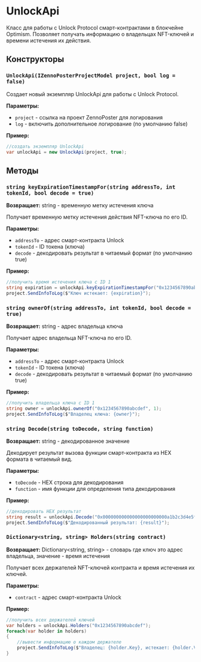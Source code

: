 # UnlockApi

Класс для работы с Unlock Protocol смарт-контрактами в блокчейне Optimism. Позволяет получать информацию о владельцах NFT-ключей и времени истечения их действия.

## Конструкторы

### `UnlockApi(IZennoPosterProjectModel project, bool log = false)`

Создает новый экземпляр UnlockApi для работы с Unlock Protocol.

**Параметры:**
- `project` - ссылка на проект ZennoPoster для логирования
- `log` - включить дополнительное логирование (по умолчанию false)

**Пример:**
```csharp
//создать экземпляр UnlockApi
var unlockApi = new UnlockApi(project, true);
```

## Методы

### `string keyExpirationTimestampFor(string addressTo, int tokenId, bool decode = true)`

**Возвращает:** string - временную метку истечения ключа

Получает временную метку истечения действия NFT-ключа по его ID.

**Параметры:**
- `addressTo` - адрес смарт-контракта Unlock
- `tokenId` - ID токена (ключа)
- `decode` - декодировать результат в читаемый формат (по умолчанию true)

**Пример:**
```csharp
//получить время истечения ключа с ID 1
string expiration = unlockApi.keyExpirationTimestampFor("0x1234567890abcdef", 1);
project.SendInfoToLog($"Ключ истекает: {expiration}");
```

### `string ownerOf(string addressTo, int tokenId, bool decode = true)`

**Возвращает:** string - адрес владельца ключа

Получает адрес владельца NFT-ключа по его ID.

**Параметры:**
- `addressTo` - адрес смарт-контракта Unlock
- `tokenId` - ID токена (ключа)
- `decode` - декодировать результат в читаемый формат (по умолчанию true)

**Пример:**
```csharp
//получить владельца ключа с ID 1
string owner = unlockApi.ownerOf("0x1234567890abcdef", 1);
project.SendInfoToLog($"Владелец ключа: {owner}");
```

### `string Decode(string toDecode, string function)`

**Возвращает:** string - декодированное значение

Декодирует результат вызова функции смарт-контракта из HEX формата в читаемый вид.

**Параметры:**
- `toDecode` - HEX строка для декодирования
- `function` - имя функции для определения типа декодирования

**Пример:**
```csharp
//декодировать HEX результат
string result = unlockApi.Decode("0x000000000000000000000000a1b2c3d4e5f6", "ownerOf");
project.SendInfoToLog($"Декодированный результат: {result}");
```

### `Dictionary<string, string> Holders(string contract)`

**Возвращает:** Dictionary<string, string> - словарь где ключ это адрес владельца, значение - время истечения

Получает всех держателей NFT-ключей контракта и время истечения их ключей.

**Параметры:**
- `contract` - адрес смарт-контракта Unlock

**Пример:**
```csharp
//получить всех держателей ключей
var holders = unlockApi.Holders("0x1234567890abcdef");
foreach(var holder in holders)
{
    //вывести информацию о каждом держателе
    project.SendInfoToLog($"Владелец: {holder.Key}, истекает: {holder.Value}");
}
```